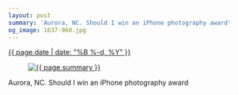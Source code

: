 ```yaml
---
layout: post
summary: 'Aurora, NC. Should I win an iPhone photography award'
og_image: 1637-960.jpg
---
```


<p>
 <time>
  <a href="/1637">
   {{ page.date | date: "%B %-d, %Y" }}
  </a>
 </time>
 <a href="/1637">
  <figure data-taken="4/28/2022">
   <img alt="{{ page.summary }}" sizes="(min-width: 700px) 50vw, calc(100vw - 2rem)" src="{{ site.assets_url }}/1637-480.jpg" srcset="{{ site.assets_url }}/1637-240.jpg 240w, {{ site.assets_url }}/1637-480.jpg 480w, {{ site.assets_url }}/1637-720.jpg 720w, {{ site.assets_url }}/1637-960.jpg 960w"/>
  </figure>
 </a>
 <span>
  Aurora, NC. Should I win an iPhone photography award
 </span>
</p>
